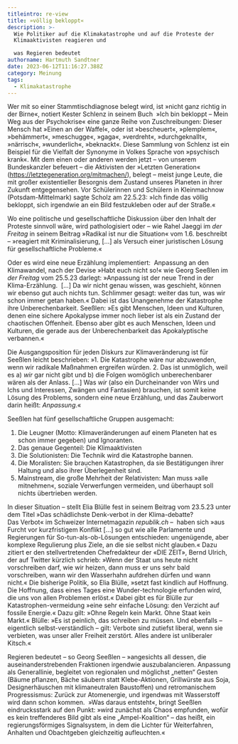 ```yaml
---
titleintro: re-view
title: »völlig bekloppt«
description: >-
  Wie Politiker auf die Klimakatastrophe und auf die Proteste der
  Klimaaktivisten reagieren und

  was Regieren bedeutet
authorname: Hartmuth Sandtner
date: 2023-06-12T11:16:27.388Z
category: Meinung
tags:
  - Klimakatastrophe
---
```

Wer mit so einer Stammtischdiagnose belegt wird, ist »nicht ganz richtig in der Birne«, notiert Kester Schlenz in seinem Buch  »Ich bin bekloppt – Mein Weg aus der Psychokrise« eine ganze Reihe von Zuschreibungen: Dieser Mensch hat »Einen an der Waffel«, oder ist »bescheuert«, »plemplem«, »behämmert«, »meschugge«, »gaga«, »verdreht«, »durchgeknallt«, »närrisch«, »wunderlich«, »beknackt«. Diese Sammlung von Schlenz ist ein Beispiel für die Vielfalt der Synonyme in Volkes Sprache von »psychisch krank«. Mit dem einen oder anderen werden jetzt – von unserem Bundeskanzler befeuert – die Aktivisten der »Letzten Generation« (https://letztegeneration.org/mitmachen/), belegt – meist junge Leute, die mit großer existentieller Besorgnis dem Zustand unseres Planeten in ihrer Zukunft entgegensehen. Vor Schülerinnen und Schülern in Kleinmachnow (Potsdam-Mittelmark) sagte Scholz am 22.5.23: »Ich finde das völlig bekloppt, sich irgendwie an ein Bild festzukleben oder auf der Straße.«

Wo eine politische und gesellschaftliche Diskussion über den Inhalt der Proteste sinnvoll wäre, wird pathologisiert oder – wie Rahel Jaeggi im *der Freitag* in seinem Beitrag »Radikal ist nur die Situation« vom 1.6. beschreibt – »reagiert mit Kriminalisierung, \[…] als Versuch einer juristischen Lösung für gesellschaftliche Probleme.«

Oder es wird eine neue Erzählung implementiert:  Anpassung an den Klimawandel, nach der Devise »Habt euch nicht so!« wie Georg Seeßlen im *der Freitag* vom 25.5.23 darlegt: »Anpassung ist der neue Trend in der Klima-Erzählung.  \[…] Da wir nicht genau wissen, was geschieht, können wir ebenso gut auch nichts tun. Schlimmer gesagt: weiter das tun, was wir schon immer getan haben.« Dabei ist das Unangenehme der Katastrophe ihre Unberechenbarkeit. Seeßlen: »Es gibt Menschen, Ideen und Kulturen, denen eine sichere Apokalypse immer noch lieber ist als ein Zustand der chaotischen Offenheit. Ebenso aber gibt es auch Menschen, Ideen und Kulturen, die gerade aus der Unberechenbarkeit das Apokalyptische verbannen.«  

Die Ausgangsposition für jeden Diskurs zur Klimaveränderung ist für Seeßlen leicht beschrieben: »1. Die Katastrophe wäre nur abzuwenden, wenn wir radikale Maßnahmen ergreifen würden. 2. Das ist unmöglich, weil es a) *wir* gar nicht gibt und b) die Folgen womöglich unberechenbarer wären als der Anlass. \[...] Was *wir* (also ein Durcheinander von Wirs und Ichs und Interessen, Zwängen und Fantasien) brauchen, ist somit keine Lösung des Problems, sondern eine neue Erzählung, und das Zauberwort darin heißt: *Anpassung*.« 

Seeßlen hat fünf gesellschaftliche Gruppen ausgemacht: 

1. Die Leugner (Motto: Klimaveränderungen auf einem Planeten hat es schon immer gegeben) und Ignoranten.
2. Das genaue Gegenteil: Die Klimaaktivisten
3. Die Solutionisten: Die Technik wird die Katastrophe bannen.
4. Die Moralisten: Sie brauchen Katastrophen, da sie Bestätigungen ihrer Haltung und also ihrer Überlegenheit sind.
5. Mainstream, die große Mehrheit der Relativisten: Man muss »alle mitnehmen«, soziale Verwerfungen vermeiden, und überhaupt soll nichts übertrieben werden.

In dieser Situation – stellt Elia Blülle fest in seinem Beitrag vom 23.5.23 unter dem Titel »Das schädlichste Denk-verbot in der Klima-debatte? Das Verbot« im Schweizer Internetmagazin *republik.ch* –  haben sich »aus Furcht vor kurzfristigem Konflikt \[…] so gut wie alle Parlamente und Regierungen für So-tun-als-ob-Lösungen entschieden: ungenügende, aber komplexe Regulierung plus Ziele, an die sie selbst nicht glauben.« Dazu zitiert er den stellvertretenden Chefredakteur der «DIE ZEIT», Bernd Ulrich, der auf Twitter kürzlich schrieb: »Wenn der Staat uns heute nicht vorschreiben darf, wie wir heizen, dann muss er uns sehr bald vorschreiben, wann wir den Wasserhahn aufdrehen dürfen und wann nicht.« Die bisherige Politik, so Elia Blülle, »setzt fast kindlich auf Hoffnung. Die Hoffnung, dass eines Tages eine Wunder-technologie erfunden wird, die uns von allen Problemen erlöst.« Dabei gibt es für Blülle zur Katastrophen-vermeidung »eine sehr einfache Lösung: den Verzicht auf fossile Energie.« Dazu gilt: »Ohne Regeln kein Markt. Ohne Staat kein Markt.« Blülle: »Es ist peinlich, das schreiben zu müssen. Und ebenfalls – eigentlich selbst-verständlich – gilt: Verbote sind zutiefst liberal, wenn sie verbieten, was unser aller Freiheit zerstört. Alles andere ist unliberaler Kitsch.«

Regieren bedeutet – so Georg Seeßlen – »angesichts all dessen, die auseinanderstrebenden Fraktionen irgendwie auszubalancieren. Anpassung als Generallinie, begleitet von regionalen und möglichst „netten“ Gesten (Bäume pflanzen, Bäche säubern statt Klebe-Aktionen, Grillwürste aus Soja, Designerhäuschen mit klimaneutralen Baustoffen) und retromanischem Progressismus: Zurück zur Atomenergie, und irgendwas mit Wasserstoff wird dann schon kommen.  »Was daraus entsteht«, bringt Seeßlen eindrucksstark auf den Punkt: »wird zunächst als Chaos empfunden, wofür es kein treffenderes Bild gibt als eine „Ampel-Koalition“ – das heißt, ein regierungsförmiges Signalsystem, in dem die Lichter für Weiterfahren, Anhalten und Obachtgeben gleichzeitig aufleuchten.«